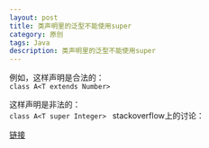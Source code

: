 ```yaml
---
layout: post
title: 类声明里的泛型不能使用super
category: 原创
tags: Java
description: 类声明里的泛型不能使用super
---
```


例如，这样声明是合法的：   
```class A<T extends Number>```   

这样声明是非法的：   
```class A<T super Integer> ```
stackoverflow上的讨论：    

[链接](https://stackoverflow.com/questions/37411256/why-super-keyword-in-generics-is-not-allowed-at-class-level)
